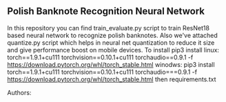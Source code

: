 ## Polish Banknote Recognition Neural Network
In this repository you can find train_evaluate.py script to train ResNet18 based neural network to recognize polish banknotes. Also we've attached quantize.py script which helps in neural net quantization to reduce it size and give performance boost on mobile devices.
To install
pip3 install 
linux:
torch==1.9.1+cu111 torchvision==0.10.1+cu111 torchaudio==0.9.1 -f https://download.pytorch.org/whl/torch_stable.html
winodws:
pip3 install torch==1.9.1+cu111 torchvision==0.10.1+cu111 torchaudio===0.9.1 -f https://download.pytorch.org/whl/torch_stable.html
then 
requirements.txt

Authors:
